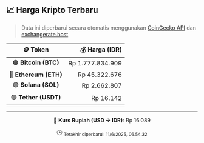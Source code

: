 

<!-- HARGA_KRIPTO -->
## 📈 Harga Kripto Terbaru

> Data ini diperbarui secara otomatis menggunakan [CoinGecko API](https://www.coingecko.com/) dan [exchangerate.host](https://exchangerate.host/)

<div align="center">

| 🪙 Token | 💰 Harga (IDR) |
|:------:|---------------:|
| 🟠 **Bitcoin (BTC)**   | Rp 1.777.834.909 |
| 🔵 **Ethereum (ETH)**  | Rp 45.322.676 |
| 🟣 **Solana (SOL)**    | Rp 2.662.807 |
| 🟢 **Tether (USDT)**   | Rp 16.142 |

---

💱 **Kurs Rupiah (USD → IDR)**: Rp 16.089

🕒 <sub>Terakhir diperbarui: 11/6/2025, 06.54.32</sub>

</div>
<!-- /HARGA_KRIPTO -->